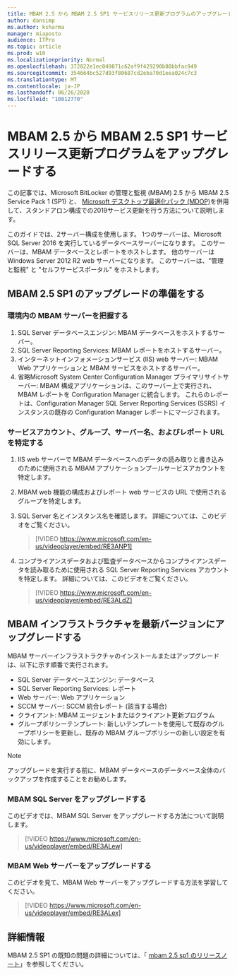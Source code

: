 ```yaml
---
title: MBAM 2.5 から MBAM 2.5 SP1 サービスリリース更新プログラムのアップグレード
author: dansimp
ms.author: ksharma
manager: miaposto
audience: ITPro
ms.topic: article
ms.prod: w10
ms.localizationpriority: Normal
ms.openlocfilehash: 372822e1ec049871c62af9f429290b88bbfac949
ms.sourcegitcommit: 354664bc527d93f80687cd2eba70d1eea024c7c3
ms.translationtype: MT
ms.contentlocale: ja-JP
ms.lasthandoff: 06/26/2020
ms.locfileid: "10812770"
---
```

# MBAM 2.5 から MBAM 2.5 SP1 サービスリリース更新プログラムをアップグレードする

この記事では、Microsoft BitLocker の管理と監視 (MBAM) 2.5 から MBAM 2.5 Service Pack 1 (SP1) と、 [Microsoft デスクトップ最適化パック (MDOP)](https://support.microsoft.com/help/4505175/may-2019-servicing-release-for-microsoft-desktop-optimization-pack)を併用して、スタンドアロン構成での2019サービス更新を行う方法について説明します。

このガイドでは、2サーバー構成を使用します。 1つのサーバーは、Microsoft SQL Server 2016 を実行しているデータベースサーバーになります。 このサーバーは、MBAM データベースとレポートをホストします。 他のサーバーは Windows Server 2012 R2 web サーバーになります。 このサーバーは、"管理と監視" と "セルフサービスポータル" をホストします。

## MBAM 2.5 SP1 のアップグレードの準備をする

### 環境内の MBAM サーバーを把握する

1. SQL Server データベースエンジン: MBAM データベースをホストするサーバー。
2. SQL Server Reporting Services: MBAM レポートをホストするサーバー。
3. インターネットインフォメーションサービス (IIS) web サーバー: MBAM Web アプリケーションと MBAM サービスをホストするサーバー。
4. 省略Microsoft System Center Configuration Manager プライマリサイトサーバー: MBAM 構成アプリケーションは、このサーバー上で実行され、MBAM レポートを Configuration Manager に統合します。 これらのレポートは、Configuration Manager SQL Server Reporting Services (SSRS) インスタンスの既存の Configuration Manager レポートにマージされます。

### サービスアカウント、グループ、サーバー名、およびレポート URL を特定する

1. IIS web サーバーで MBAM データベースへのデータの読み取りと書き込みのために使用される MBAM アプリケーションプールサービスアカウントを特定します。
2. MBAM web 機能の構成およびレポート web サービスの URL で使用されるグループを特定します。
3. SQL Server 名とインスタンス名を確認します。 詳細については、このビデオをご覧ください。

    > [!VIDEO https://www.microsoft.com/en-us/videoplayer/embed/RE3ANP1]

4. コンプライアンスデータおよび監査データベースからコンプライアンスデータを読み取るために使用される SQL Server Reporting Services アカウントを特定します。 詳細については、このビデオをご覧ください。

    > [!VIDEO https://www.microsoft.com/en-us/videoplayer/embed/RE3ALdZ]

## MBAM インフラストラクチャを最新バージョンにアップグレードする

MBAM サーバーインフラストラクチャのインストールまたはアップグレードは、以下に示す順番で実行されます。

- SQL Server データベースエンジン: データベース
- SQL Server Reporting Services: レポート
- Web サーバー: Web アプリケーション
- SCCM サーバー: SCCM 統合レポート (該当する場合)
- クライアント: MBAM エージェントまたはクライアント更新プログラム
- グループポリシーテンプレート: 新しいテンプレートを使用して既存のグループポリシーを更新し、既存の MBAM グループポリシーの新しい設定を有効にします。

> [!NOTE]
> アップグレードを実行する前に、MBAM データベースのデータベース全体のバックアップを作成することをお勧めします。

### MBAM SQL Server をアップグレードする

このビデオでは、MBAM SQL Server をアップグレードする方法について説明します。

   > [!VIDEO https://www.microsoft.com/en-us/videoplayer/embed/RE3ALew]

### MBAM Web サーバーをアップグレードする

このビデオを見て、MBAM Web サーバーをアップグレードする方法を学習してください。

   > [!VIDEO https://www.microsoft.com/en-us/videoplayer/embed/RE3ALex]

## 詳細情報

MBAM 2.5 SP1 の既知の問題の詳細については、「 [mbam 2.5 sp1 のリリースノート](https://docs.microsoft.com/microsoft-desktop-optimization-pack/mbam-v25/release-notes-for-mbam-25-sp1)」を参照してください。
